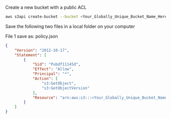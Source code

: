 Create a new bucket with a public ACL

```BASH
aws s3api create-bucket --bucket <Your_Globally_Unique_Bucket_Name_Here> --acl public-read
```


Save the following two files in a local folder on your computer

File 1 save as:  policy.json

```JSON
{
    "Version": "2012-10-17",
    "Statement": [
        {
            "Sid": "Pubdf11145d",
            "Effect": "Allow",
            "Principal": "*",
            "Action": [
                "s3:GetObject",
                "s3:GetObjectVersion"
            ],
            "Resource": "arn:aws:s3:::<Your_Globally_Unique_Bucket_Name_Here>/*"
        }
    ]
}
```
